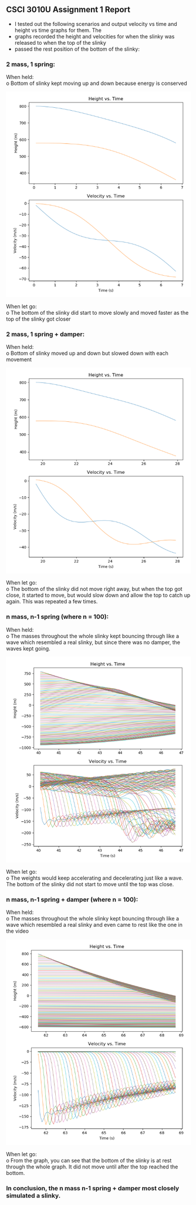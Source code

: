 ## CSCI 3010U Assignment 1 Report

- I tested out the following scenarios and output velocity vs time and height vs time graphs for them. The
- graphs recorded the height and velocities for when the slinky was released to when the top of the slinky
- passed the rest position of the bottom of the slinky:

### 2 mass, 1 spring:
When held:  
o  Bottom of slinky kept moving up and down because energy is conserved

![Image15](n2_no_damper.png)

When let go:  
o  The bottom of the slinky did start to move slowly and moved faster as the top of the slinky got closer

### 2 mass, 1 spring + damper:
When held:  
o  Bottom of slinky moved up and down but slowed down with each movement

![Image16](n2_damper.png)

When let go:  
o  The bottom of the slinky did not move right away, but when the top got close, it started to move, but would slow down and allow the top to catch up again. This was repeated a few times.


### n mass, n-1 spring (where n = 100):
When held:  
o  The masses throughout the whole slinky kept bouncing through like a wave which resembled a real slinky, but since there was no damper, the waves kept going.

![Image19](n100_no_damper.png)

When let go:  
o  The weights would keep accelerating and decelerating just like a wave. The bottom of the slinky did not start to move until the top was close.

### n mass, n-1 spring  + damper (where n = 100):
When held:  
o  The masses throughout the whole slinky kept bouncing through like a wave which resembled a real slinky and even came to rest like the one in the video

![Image20](n100_damper.png)

When let go:  
o  From the graph, you can see that the bottom of the slinky is at rest through the whole graph. It did not move until after the top reached the bottom.

### In conclusion, the n mass n-1 spring + damper most closely simulated a slinky.




